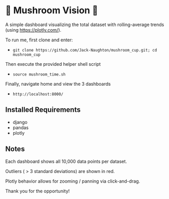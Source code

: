 # 🍄 Mushroom Vision 🍄

A simple dashboard visualizing the total dataset with rolling-average trends (using https://plotly.com/).

To run me, first clone and enter:
* `git clone https://github.com/Jack-Naughton/mushroom_cup.git; cd mushroom_cup`

Then execute the provided helper shell script
* `source mushroom_time.sh`

Finally, navigate home and view the 3 dashboards
* `http://localhost:8000/`


## Installed Requirements
* django
* pandas
* plotly

## Notes
Each dashboard shows all 10,000 data points per dataset.

Outliers ( > 3 standard deviations) are shown in red.

Plotly behavior allows for zooming / panning via click-and-drag.

Thank you for the opportunity!
